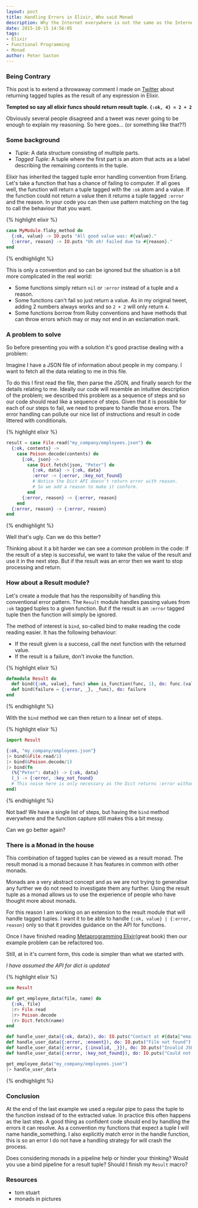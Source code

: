 ```yaml
---
layout: post
title: Handling Errors in Elixir, Who said Monad
description: Why the Internet everywhere is not the same as the Internet anywhere
date: 2015-10-15 14:56:05
tags:
- Elixir
- Functional Programming
- Monad
author: Peter Saxton
---
```


### Being Contrary

This post is to extend a throwaway comment I made on [Twitter]() about returning tagged tuples as the result of any expression in Elixir.

**Tempted so say all elixir funcs should return result tuple. `{:ok, 4} = 2 + 2`**

Obviously several people disagreed and a tweet was never going to be enough to explain my reasoning. So here goes... (or something like that??)

### Some background

- *Tuple:* A data structure consisting of multiple parts.
- *Tagged Tuple:* A tuple where the first part is an atom that acts as a label describing the remaining contents in the tuple.

Elixir has inherited the tagged tuple error handling convention from Erlang. Let's take a function that has a chance of failing to computer. If all goes well, the function will return a tuple tagged with the `:ok` atom and a value. If the function could not return a value then it returns a tuple tagged `:error` and the reason. In your code you can then use pattern matching on the tag to call the behaviour that you want.

{% highlight elixir %}
```elixir
case MyModule.flaky_method do
  {:ok, value} -> IO.puts "All good value was: #{value}."
  {:error, reason} -> IO.puts "Uh oh! Failed due to #{reason}."
end
```
{% endhighlight %}

This is only a convention and so can be ignored but the situation is a bit more complicated in the real world:

- Some functions simply return `nil` or `:error` instead of a tuple and a reason.
- Some functions can't fail so just return a value. As in my original tweet, adding 2 numbers always works and so `2 + 2` will only return `4`.
- Some functions borrow from Ruby conventions and have methods that can throw errors which may or may not end in an exclamation mark.

### A problem to solve

So before presenting you with a solution it's good practise dealing with a problem:

Imagine I have a JSON file of information about people in my company. I want to fetch all the data relating to me in this file.

To do this I first read the file, then parse the JSON, and finally search for the details relating to me. Ideally our code will resemble an intuitive description of the problem; we described this problem as a sequence of steps and so our code should read like a sequence of steps.
Given that it is possible for each of our steps to fail, we need to prepare to handle those errors. The error handling can pollute our nice list of instructions and result in code littered with conditionals.

{% highlight elixir %}
```elixir
result = case File.read("my_company/employees.json") do
  {:ok, contents} ->
    case Poison.decode(contents) do
      {:ok, json} ->
        case Dict.fetch(json, "Peter") do
          {:ok, data} -> {:ok, data}
          :error -> {:error, :key_not_found}
          # Notice the Dict API doesn't return error with reason.
          # So we add a reason to make it conform.
        end
      {:error, reason} -> {:error, reason}
    end
  {:error, reason} -> {:error, reason}
end
```
{% endhighlight %}

Well that's ugly. Can we do this better?

Thinking about it a bit harder we can see a common problem in the code:
If the result of a step is successful, we want to take the value of the result and use it in the next step. But if the result was an error then we want to stop processing and return.

### How about a Result module?

Let's create a module that has the responsibilty of handling this conventional error pattern. The `Result` module handles passing values from `:ok` tagged tuples to a given function. But if the result is an `:error` tagged tuple then the function will simply be ignored.

The method of interest is `bind`, so-called bind to make reading the code reading easier. It has the following behaviour:

- If the result given is a success, call the next function with the returned value.
- If the result is a failure, don't invoke the function.

{% highlight elixir %}
```elixir
defmodule Result do
  def bind({:ok, value}, func) when is_function(func, 1), do: func.(value)
  def bind(failure = {:error, _}, _func), do: failure
end
```
{% endhighlight %}

With the `bind` method we can then return to a linear set of steps.

{% highlight elixir %}
```elixir
import Result

{:ok, "my_company/employees.json"}
|> bind(&File.read/1)
|> bind(&Poison.decode/1)
|> bind(fn
  (%{"Peter": data}) -> {:ok, data}
  (_) -> {:error, :key_not_found}
  # This noise here is only necessary as the Dict returns :error without a reason
end)
```
{% endhighlight %}

Not bad! We have a single list of steps, but having the `bind` method everywhere and the function capture still makes this a bit messy.

Can we go better again?

### There is a Monad in the house

This combination of tagged tuples can be viewed as a result monad. The result monad is a monad because it has features in common with other monads.

Monads are a very abstract concept and as we are not trying to generalise any further we do not need to investigate them any further. Using the result tuple as a monad allows us to use the experience of people who have thought more about monads.

For this reason I am working on an extension to the result module that will handle tagged tuples.
I want it to be able to handle `{:ok, value} | {:error, reason}` only so that it provides guidance on the API for functions.

Once I have finished reading [Metaprogramming Elixir]()(great book) then our example problem can be refactored too.

Still, at in it's current form, this code is simpler than what we started with.

*I have assumed the API for dict is updated*

{% highlight elixir %}
```elixir
use Result

def get_employee_data(file, name) do
  {:ok, file}
  |r> File.read
  |r> Poison.decode
  |r> Dict.fetch(name)
end

def handle_user_data({:ok, data}), do: IO.puts("Contact at #{data["email"]}")
def handle_user_data({:error, :enoent}), do: IO.puts("File not found")
def handle_user_data({:error, {:invalid, _}}), do: IO.puts("Invalid JSON")
def handle_user_data({:error, :key_not_found}), do: IO.puts("Could not find employee")

get_employee_data("my_company/employees.json")
|> handle_user_data
```
{% endhighlight %}

### Conclusion

At the end of the last example we used a regular pipe to pass the tuple to the function instead of to the extracted value.
In practice this often happens as the last step.
A good thing as confident code should end by handling the errors it can resolve.
As a convention my functions that expect a tuple I will name handle_something.
I also explicitly match error in the handle function, this is so an error I do not have a handling strategy for will crash the process.

Does considering monads in a pipeline help or hinder your thinking?
Would you use a bind pipeline for a result tuple?
Should I finish my `Result` macro?

### Resources
- tom stuart
- monads in pictures
